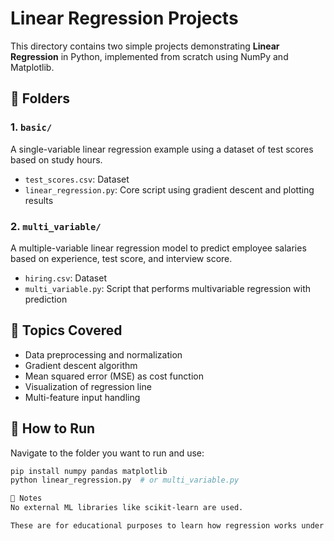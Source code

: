 # Linear Regression Projects

This directory contains two simple projects demonstrating **Linear Regression** in Python, implemented from scratch using NumPy and Matplotlib.

## 📁 Folders

### 1. `basic/`  
A single-variable linear regression example using a dataset of test scores based on study hours.

- `test_scores.csv`: Dataset  
- `linear_regression.py`: Core script using gradient descent and plotting results

### 2. `multi_variable/`  
A multiple-variable linear regression model to predict employee salaries based on experience, test score, and interview score.

- `hiring.csv`: Dataset  
- `multi_variable.py`: Script that performs multivariable regression with prediction

## 🧠 Topics Covered

- Data preprocessing and normalization  
- Gradient descent algorithm  
- Mean squared error (MSE) as cost function  
- Visualization of regression line  
- Multi-feature input handling

## 🚀 How to Run

Navigate to the folder you want to run and use:

```bash
pip install numpy pandas matplotlib
python linear_regression.py  # or multi_variable.py

📌 Notes
No external ML libraries like scikit-learn are used.

These are for educational purposes to learn how regression works under the hood.

